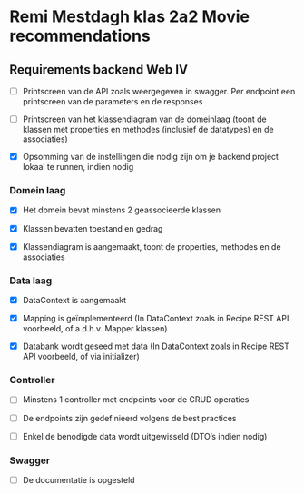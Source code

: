# Remi Mestdagh klas 2a2 Movie recommendations
## Requirements backend Web IV


- [ ] Printscreen van de API zoals weergegeven in swagger. Per endpoint een printscreen van de parameters en de responses

- [ ] Printscreen van het klassendiagram van de domeinlaag (toont de klassen met properties en methodes (inclusief de datatypes) en de associaties)

- [x] Opsomming van de instellingen die nodig zijn om je backend project lokaal te runnen, indien nodig

### Domein laag

- [x] Het domein bevat minstens 2 geassocieerde klassen

- [x] Klassen bevatten toestand en gedrag

- [x] Klassendiagram is aangemaakt, toont de properties, methodes en de associaties

### Data laag

- [x] DataContext is aangemaakt

- [x] Mapping is geïmplementeerd (In DataContext zoals in Recipe REST API voorbeeld, of a.d.h.v. Mapper klassen)

- [x] Databank wordt geseed met data (In DataContext zoals in Recipe REST API voorbeeld, of via initializer)

### Controller

- [ ] Minstens 1 controller met endpoints voor de CRUD operaties

- [ ] De endpoints zijn gedefinieerd volgens de best practices

- [ ] Enkel de benodigde data wordt uitgewisseld (DTO’s indien nodig)

### Swagger

- [ ] De documentatie is opgesteld
